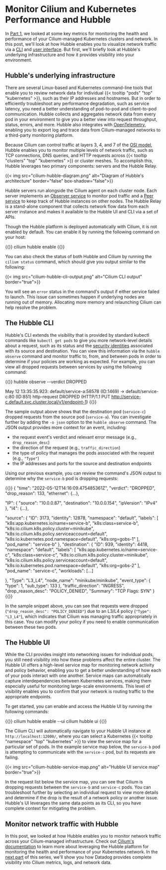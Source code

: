 # Monitor Cilium and Kubernetes Performance and Hubble

In [Part 1][part-1], we looked at some key metrics for monitoring the health and performance of your Cilium-managed Kubernetes clusters and network. In this post, we'll look at how Hubble enables you to visualize network traffic via a [CLI](#the-hubble-cli) and [user interface](#the-hubble-ui). But first, we'll briefly look at Hubble's underlying infrastructure and how it provides visibility into your environment.  

## Hubble's underlying infrastructure
There are several Linux-based and Kubernetes command-line tools that enable you to review network data for individual {{< tooltip "pods" "top" "kubernetes" >}}, such as their IP addresses and hostnames. But in order to efficiently troubleshoot any performance degradation, such as service latency, you need a better understanding of pod-to-pod and client-to-pod communication. Hubble collects and aggregates network data from every pod in your environment to give you a better view into request throughput, status, errors, and more. Hubble also integrates with [OpenTelemetry](https://isovalent.com/blog/post/cilium-release-112/#opentel), enabling you to export log and trace data from Cilium-managed networks to a third-party monitoring platform.

Because Cilium can control traffic at layers 3, 4, and 7 of the [OSI model][osi-docs], Hubble enables you to monitor multiple levels of network traffic, such as TCP connections, DNS queries, and HTTP requests across {{< tooltip "clusters" "top" "kubernetes" >}} or cluster meshes. To accomplish this, Hubble leverages two primary components: servers and the Hubble Relay. 

{{< img src="cilium-hubble-diagram.png" alt="Diagram of Hubble's architecture" border="false" box-shadow="false">}} 

Hubble servers run alongside the Cilium agent on each cluster node. Each server implements an [Observer service][observer-docs] to monitor pod traffic and a [Peer service][peer-docs] to keep track of Hubble instances on other nodes. The Hubble Relay is a stand-alone component that collects network flow data from each server instance and makes it available to the Hubble UI and CLI via a set of APIs.

Though the Hubble platform is deployed automatically with Cilium, it is not enabled by default. You can enable it by running the following command on your host: 

{{<code-snippet lang="text" wrap="false" >}}
cilium hubble enable
{{</code-snippet>}}

You can also check the status of both Hubble and Cilium by running the `cilium status` command, which should give you output similar to the following:


{{< img src="cilium-hubble-cli-output.png" alt="Cilium CLI output" border="true">}} 

You will see an `error` status in the command's output if either service failed to launch. This issue can sometimes happen if underlying nodes are running out of memory. Allocating more memory and relaunching Cilium can help resolve the problem.

## The Hubble CLI
Hubble's CLI extends the visibility that is provided by standard kubectl commands like `kubectl get pods` to give you more network-level details about a request, such as its status and the [security identities](https://isovalent.com/blog/post/cilium-release-112/#better-hubble-cli) associated with its source and destination. You can view this information via the `hubble observe` command and monitor traffic to, from, and between pods in order to determine if your policies are working as expected. For example, you can view all dropped requests between services by using the following command:

{{<code-snippet lang="text" wrap="false" >}}
hubble observe --verdict DROPPED

May 12 13:35:35.923: default/service-a:58578 (ID:1469) -> default/service-c:80 (ID:851) http-request DROPPED (HTTP/1.1 PUT http://service-c.default.svc.cluster.local/v1/endpoint-1)
{{</code-snippet>}}

The sample output above shows that the destination pod (`service-c`) dropped requests from the source pod (`service-a`). You can investigate further by adding the `-o json` option to the `hubble observe` command. The JSON output provides more context for an event, including:

- the request event's verdict and relevant error message (e.g., `drop_reason_desc`) 
- the direction of the request (e.g., `traffic_direction`)
- the type of policy that manages the pods associated with the request (e.g., `"Type"`)
- the IP addresses and ports for the source and destination endpoints

Using our previous example, you can review the command's JSON output to determine why the `service-b` pod is dropping requests:

{{<code-snippet lang="json"  wrap="false" >}}
{
  "time": "2022-05-12T14:16:09.475485361Z",
  "verdict": "DROPPED",
  "drop_reason": 133,
  "ethernet": {...},
   

  "IP": {
    "source": "10.0.0.87",
    "destination": "10.0.0.154",
    "ipVersion": "IPv4"
  },
  "l4": {...},
         
    

  "source": {
    "ID": 3173,
    "identity": 12878,
    "namespace": "default",
    "labels": [
      "k8s:app.kubernetes.io/name=service-b",
      "k8s:class=service-b",
      "k8s:io.cilium.k8s.policy.cluster=minikube",
      "k8s:io.cilium.k8s.policy.serviceaccount=default",
      "k8s:io.kubernetes.pod.namespace=default",
      "k8s:org=gobs-1"
    ],
    "pod_name": "service-b"
  },
  "destination": {
    "ID": 939,
    "identity": 4418,
    "namespace": "default",
    "labels": [
      "k8s:app.kubernetes.io/name=service-c",
      "k8s:class=service-c",
      "k8s:io.cilium.k8s.policy.cluster=minikube",
      "k8s:io.cilium.k8s.policy.serviceaccount=default",
      "k8s:io.kubernetes.pod.namespace=default",
      "k8s:org=gobs-2"
    ],
    "pod_name": "service-c",
    "workloads": [...]
     
  },
  "Type": "L3_L4",
  "node_name": "minikube/minikube",
  "event_type": {
    "type": 1,
    "sub_type": 133
  },
  "traffic_direction": "INGRESS",
  "drop_reason_desc": "POLICY_DENIED",
  "Summary": "TCP Flags: SYN"
}
{{</code-snippet>}}

In the sample snippet above, you can see that requests were dropped (`"drop_reason_desc": "POLICY_DENIED"`) due to an L3/L4 policy (`"Type": "L3_L4"`), which indicates that Cilium was managing traffic appropriately in this case. You can modify your policy if you need to enable communication between these two pods.


## The Hubble UI 
While the CLI provides insight into networking issues for individual pods, you still need visibility into how these problems affect the entire cluster. The Hubble UI offers a high-level service map for monitoring network activity and policy behavior, enabling you to get a better understanding of how each of your pods interact with one another. Service maps can automatically capture interdependencies between Kubernetes services, making them especially useful for monitoring large-scale environments. This level of visibility enables you to confirm that your network is routing traffic to the appropriate endpoints. 

To get started, you can enable and access the Hubble UI by running the following commands:

{{<code-snippet lang="text" wrap="false" >}}
cilium hubble enable --ui
cilium hubble ui
{{</code-snippet>}} 

The Cilium CLI will automatically navigate to your Hubble UI instance at `http://localhost:12000/`, where you can select a Kubernetes {{< tooltip "namespace" "top" "kubernetes" >}} to view the service map for a particular set of pods. In the example service map below, the `service-b` pod is attempting to communicate with the `service-c` pod, but its requests are failing.

{{< img src="cilium-hubble-service-map.png" alt="Hubble UI service map" border="true">}} 

In the request list below the service map, you can see that Cilium is dropping requests between the `service-b` and `service-c` pods. You can troubleshoot further by selecting an individual request to view more details and determine if the drop is the result of a network policy or another issue. Hubble's UI leverages the same data points as its CLI, so you have complete context for mitigating the problem. 

## Monitor network traffic with Hubble
In this post, we looked at how Hubble enables you to monitor network traffic across your Cilium-managed infrastructure. Check out [Cilium's documentation][hubble-docs] to learn more about leveraging the Hubble platform for monitoring the health and performance of your Kubernetes network. In the [next part][part-3] of this series, we'll show you how Datadog provides complete visibility into Cilium metrics, logs, and network data. 

[part-1]: /blog/cilium-metrics-and-architecture/
[part-3]: /blog/monitor-cilium-cni-with-datadog
[osi-docs]: https://www.cloudflare.com/learning/ddos/glossary/open-systems-interconnection-model-osi/
[observer-docs]: https://docs.cilium.io/en/v1.11/internals/hubble/#the-observer-service
[peer-docs]: https://docs.cilium.io/en/v1.11/internals/hubble/#the-peer-service
[hubble-docs]: https://docs.cilium.io/en/stable/intro/
[dropped-error-codes]: https://github.com/cilium/hubble/blob/master/vendor/github.com/cilium/cilium/pkg/monitor/api/drop.go
